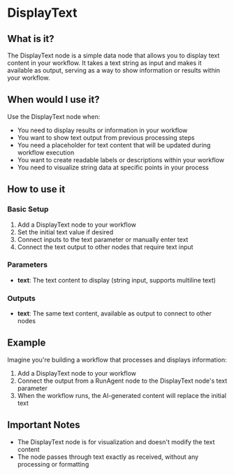 # DisplayText

## What is it?

The DisplayText node is a simple data node that allows you to display text content in your workflow. It takes a text string as input and makes it available as output, serving as a way to show information or results within your workflow.

## When would I use it?

Use the DisplayText node when:

- You need to display results or information in your workflow
- You want to show text output from previous processing steps
- You need a placeholder for text content that will be updated during workflow execution
- You want to create readable labels or descriptions within your workflow
- You need to visualize string data at specific points in your process

## How to use it

### Basic Setup

1. Add a DisplayText node to your workflow
2. Set the initial text value if desired
3. Connect inputs to the text parameter or manually enter text
4. Connect the text output to other nodes that require text input

### Parameters

- **text**: The text content to display (string input, supports multiline text)

### Outputs

- **text**: The same text content, available as output to connect to other nodes

## Example

Imagine you're building a workflow that processes and displays information:

1. Add a DisplayText node to your workflow
2. Connect the output from a RunAgent node to the DisplayText node's text parameter
3. When the workflow runs, the AI-generated content will replace the initial text


## Important Notes

- The DisplayText node is for visualization and doesn't modify the text content
- The node passes through text exactly as received, without any processing or formatting